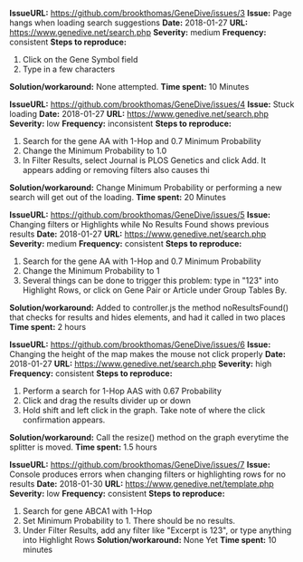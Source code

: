**IssueURL:** https://github.com/brookthomas/GeneDive/issues/3
**Issue:** Page hangs when loading search suggestions
**Date:** 2018-01-27
**URL:** https://www.genedive.net/search.php
**Severity:** medium
**Frequency:** consistent
**Steps to reproduce:**
  1. Click on the Gene Symbol field
  1. Type in a few characters

**Solution/workaround:** None attempted.
**Time spent:** 10 Minutes


**IssueURL:** https://github.com/brookthomas/GeneDive/issues/4
**Issue:** Stuck loading
**Date:** 2018-01-27
**URL:** https://www.genedive.net/search.php
**Severity:** low
**Frequency:** inconsistent
**Steps to reproduce:**
  1. Search for the gene AA with 1-Hop and 0.7 Minimum Probability
  1. Change the Minimum Probability to 1.0
  1. In Filter Results, select Journal is PLOS Genetics and click Add. It appears adding or removing filters also causes thi

**Solution/workaround:** Change Minimum Probability or performing a new search will get out of the loading.
**Time spent:** 20 Minutes


**IssueURL:** https://github.com/brookthomas/GeneDive/issues/5
**Issue:** Changing filters or Highlights while No Results Found shows previous results
**Date:** 2018-01-27
**URL:** https://www.genedive.net/search.php
**Severity:** medium
**Frequency:** consistent
**Steps to reproduce:**
  1. Search for the gene AA with 1-Hop and 0.7 Minimum Probability
  1. Change the Minimum Probability to 1
  1. Several things can be done to trigger this problem: type in "123" into Highlight Rows, or click on Gene Pair or Article under Group Tables By.

**Solution/workaround:** Added to controller.js the method noResultsFound() that checks for results and hides elements, and had it called in two places
**Time spent:** 2 hours


**IssueURL:** https://github.com/brookthomas/GeneDive/issues/6
**Issue:** Changing the height of the map makes the mouse not click properly
**Date:** 2018-01-27
**URL:** https://www.genedive.net/search.php
**Severity:** high
**Frequency:** consistent
**Steps to reproduce:**
  1. Perform a search for 1-Hop AAS with 0.67 Probability
  1. Click and drag the results divider up or down
  1. Hold shift and left click in the graph. Take note of where the click confirmation appears.

**Solution/workaround:** Call the resize() method on the graph everytime the splitter is moved.
**Time spent:** 1.5 hours

**IssueURL:** https://github.com/brookthomas/GeneDive/issues/7
**Issue:** Console produces errors when changing filters or highlighting rows for no results
**Date:** 2018-01-30
**URL:** https://www.genedive.net/template.php
**Severity:** low
**Frequency:** consistent
**Steps to reproduce:** 
  1. Search for gene ABCA1 with 1-Hop
  1. Set Minimum Probability to 1. There should be no results.
  1. Under Filter Results, add any filter like "Excerpt is 123", or type anything into Highlight Rows
**Solution/workaround:** None Yet
**Time spent:** 10 minutes